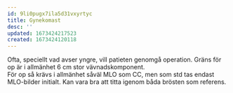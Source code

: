 ```yaml
---
id: 9li0pugx7ila5d31vxyrtyc
title: Gynekomast
desc: ''
updated: 1673424217523
created: 1673424120118
---
```


Ofta, speciellt vad avser yngre, vill patieten genomgå operation. Gräns för op är i allmänhet 6 cm stor vävnadskomponent.  
För op så krävs i allmänhet såväl MLO som CC, men som std tas endast MLO-bilder initialt.
Kan vara bra att titta igenom båda brösten som referens.
